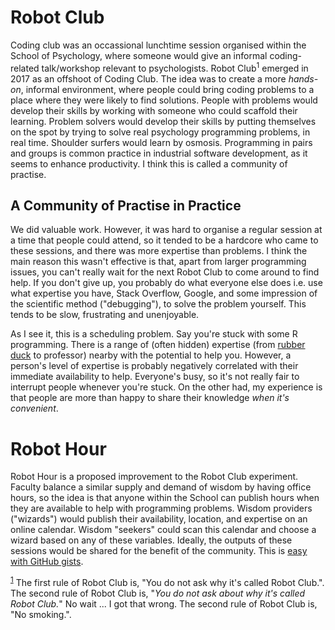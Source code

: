 # Robot Club

Coding club was an occassional lunchtime session organised within the School of Psychology, where someone would give an informal coding-related talk/workshop relevant to psychologists.  Robot Club<a name="note1"><sup>1</sup></a> emerged in 2017 as an offshoot of Coding Club.  The idea was to create a more _hands-on_, informal environment, where people could bring coding problems to a place where they were likely to find solutions.  People with problems would develop their skills by working with someone who could scaffold their learning.  Problem solvers would develop their skills by putting themselves on the spot by trying to solve real psychology programming problems, in real time.  Shoulder surfers would learn by osmosis.  Programming in pairs and groups is common practice in industrial software development, as it seems to enhance productivity.  I think this is called a community of practise.

## A Community of Practise in Practice

We did valuable work.  However, it was hard to organise a regular session at a time that people could attend, so it tended to be a hardcore who came to these sessions, and there was more expertise than problems.  I think the main reason this wasn't effective is that, apart from larger programming issues, you can't really wait for the next Robot Club to come around to find help.  If you don't give up, you probably do what everyone else does i.e. use what expertise you have, Stack Overflow, Google, and some impression of the scientific method ("debugging"), to solve the problem yourself.  This tends to be slow, frustrating and unenjoyable.

As I see it, this is a scheduling problem.  Say you're stuck with some R programming.  There is a range of (often hidden) expertise (from [rubber duck](https://en.wikipedia.org/wiki/Rubber_duck_debugging) to professor) nearby with the potential to help you.  However, a person's level of expertise is probably negatively correlated with their immediate availability to help.  Everyone's busy, so it's not really fair to interrupt people whenever you're stuck.  On the other had, my experience is that people are more than happy to share their knowledge _when it's convenient_. 

# Robot Hour

Robot Hour is a proposed improvement to the Robot Club experiment.  Faculty balance a similar supply and demand of wisdom by having office hours, so the idea is that anyone within the School can publish hours when they are available to help with programming problems.  Wisdom providers ("wizards") would publish their availability, location, and expertise on an online calendar.  Wisdom "seekers" could scan this calendar and choose a wizard based on 
any of these variables.  Ideally, the outputs of these sessions would be shared for the benefit of the community.  This is [easy with GitHub gists](https://gist.github.com/earcanal/b466630c2db64b60365f6049c15f5117). 

<sup>[1](#note1)</sup> The first rule of Robot Club is, "You do not ask why it's called Robot Club.".  The second rule of Robot Club is, "*You do not ask about why it's called Robot Club.*"  No wait ... I got that wrong.  The second rule of Robot Club is, "No smoking.".

